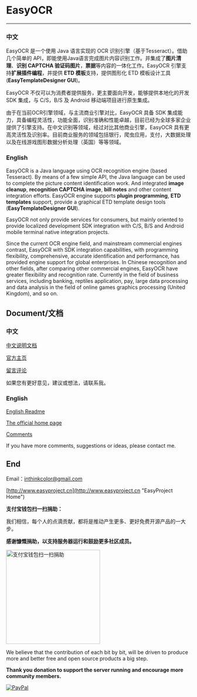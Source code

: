 # EasyOCR 

---------------


### 中文


EasyOCR 是一个使用 Java 语言实现的 OCR 识别引擎（基于Tesseract）。借助几个简单的 API，即能使用Java语言完成图片内容识别工作。并集成了**图片清理**、**识别 CAPTCHA 验证码图片**，**票据**等内容的一体化工作。EasyOCR 引擎支持**扩展插件编程**，并提供 **ETD 模板**支持，提供图形化 ETD 模板设计工具(**EasyTemplateDesigner GUI**)。

EasyOCR 不仅可以为消费者提供服务，更主要面向开发，能够提供本地化的开发 SDK 集成，与 C/S，B/S 及 Android 移动端项目进行原生集成。


由于在当前OCR引擎领域，与主流商业引擎对比，EasyOCR 具备 SDK 集成能力，具备编程灵活性，功能全面，识别准确和性能卓越，目前已经为全球多家企业提供了引擎支持。在中文识别等领域，经过对比其他商业引擎，EasyOCR 具有更高灵活性及识别率。目前商业服务的领域包括银行，爬虫应用，支付，大数据处理以及在线游戏图形数据分析处理（英国）等等领域。

### English

EasyOCR is a Java language using OCR recognition engine (based Tesseract). By means of a few simple API, the Java language can be used to complete the picture content identification work. And integrated **image cleanup**, **recognition CAPTCHA image**, **bill notes** and other content integration efforts. EasyOCR engine supports **plugin programming**, **ETD templates** support, provide a graphical ETD template design tools (**EasyTemplateDesigner GUI**).

EasyOCR not only provide services for consumers, but mainly oriented to provide localized development SDK integration with C/S, B/S and Android mobile terminal native integration projects.

Since the current OCR engine field, and mainstream commercial engines contrast, EasyOCR with SDK integration capabilities, with programming flexibility, comprehensive, accurate identification and performance, has provided engine support for global enterprises. In Chinese recognition and other fields, after comparing other commercial engines, EasyOCR have greater flexibility and recognition rate. Currently in the field of business services, including banking, reptiles application, pay, large data processing and data analysis in the field of online games graphics processing (United Kingdom), and so on.



## Document/文档

### 中文

[中文说明文档](doc/readme_zh_CN.md)

[官方主页](http://www.easyproject.cn/easyocr/zh-cn/index.jsp '官方主页')

[留言评论](http://www.easyproject.cn/easyocr/zh-cn/index.jsp#donation '留言评论')

如果您有更好意见，建议或想法，请联系我。

### English

[English Readme](doc/readme_en.md)

[The official home page](http://www.easyproject.cn/easyocr/en/index.jsp 'The official home page')

[Comments](http://www.easyproject.cn/easyocr/en/index.jsp#donation 'Comments')

If you have more comments, suggestions or ideas, please contact me.



<div style="display:none">
## EasyOCR 相关技术咨询服务

**价格**：￥200

**计费周期**：一天

**服务内容**：

提供 30 分钟电话支持或 1 小时的 IM(QQ, MSN...) 咨询，及当天的邮件往来支持。

可以咨询包含：

1. EasyOCR 相关的技术咨询

2. EasyOCR 使用过程中的问题协助

3. EasyOCR 其他

4. OCR 相关图形的识别分析服务

5. OCR 相关业务解决方案咨询与提供

6. OCR 技术与经验咨询

7. OCR 领域其他


## EasyOCR Technical Advisory Services

**Price**：$50

**Billing period**：One day

**Service Content**：

Phone support is provided 30 minutes or 1 hour IM (QQ, MSN ...) consultation, and the day's mail traffic support.

You can consult comprising:

1. EasyOCR related technical consultancy

2. EasyOCR assist problem during use

3. EasyOCR Other

4. OCR related pattern recognition analysis service

5. OCR related business consulting and solutions provided

6. OCR technology and consulting experience

7. OCR Other 
 
</div>


## End

Email：<inthinkcolor@gmail.com>

[http://www.easyproject.cn](http://www.easyproject.cn "EasyProject Home")


**支付宝钱包扫一扫捐助：**

我们相信，每个人的点滴贡献，都将是推动产生更多、更好免费开源产品的一大步。

**感谢慷慨捐助，以支持服务器运行和鼓励更多社区成员。**

<img alt="支付宝钱包扫一扫捐助" src="http://www.easyproject.cn/images/s.png"  title="支付宝钱包扫一扫捐助"  height="256" width="256"></img>



We believe that the contribution of each bit by bit, will be driven to produce more and better free and open source products a big step.

**Thank you donation to support the server running and encourage more community members.**

[![PayPal](http://www.easyproject.cn/images/paypaldonation5.jpg)](https://www.paypal.me/easyproject/10 "Make payments with PayPal - it's fast, free and secure!")

